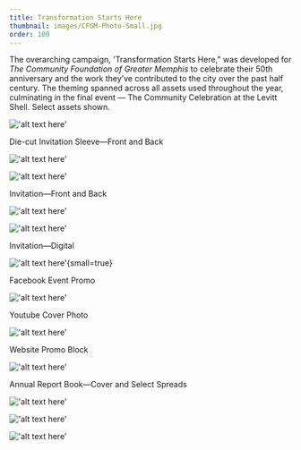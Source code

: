 ```yaml
---
title: Transformation Starts Here
thumbnail: images/CFGM-Photo-Small.jpg 
order: 100
---
```


The overarching campaign, 'Transformation Starts Here," was developed for *The Community Foundation of Greater Memphis* to celebrate their 50th anniversary and the work they’ve contributed to the city over the past half century. The theming spanned across all assets used throughout the year, culminating in the final event — The Community Celebration at the Levitt Shell. Select assets shown.

!['alt text here'](images/CFGM-Photo-Small.jpg)

Die-cut Invitation Sleeve—Front and Back

!['alt text here'](images/CFGM-InviteSleeve-Front-Small.jpg)

!['alt text here'](images/CFGM-InviteSleeve-Back-Small.jpg)

Invitation—Front and Back

!['alt text here'](images/CFGM-Invite-Front-Small.jpg)

!['alt text here'](images/CFGM-Invite-Back-Small.jpg)

Invitation—Digital

!['alt text here'](images/CFGM-DigInvite-Small.jpg){small=true}

Facebook Event Promo

!['alt text here'](images/CFGM-Facebook-Small.jpg)

Youtube Cover Photo

!['alt text here'](images/CFGM-YouTube-Small.jpg)

Website Promo Block

!['alt text here'](images/CFGM-Promo-Small.jpg)

Annual Report Book—Cover and Select Spreads

!['alt text here'](images/CFGM-AR-Cover-Small.jpg)

!['alt text here'](images/CFGM-AR-Spread1-Small.jpg)

!['alt text here'](images/CFGM-AR-Spread2-Small.jpg)
